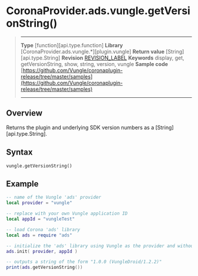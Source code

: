 # CoronaProvider.ads.vungle.getVersionString()

> --------------------- ------------------------------------------------------------------------------------------
> __Type__              [function][api.type.function]
> __Library__           [CoronaProvider.ads.vungle.*][plugin.vungle]
> __Return value__      [String][api.type.String]
> __Revision__          [REVISION_LABEL](REVISION_URL)
> __Keywords__          display, get, getVersionString, show, string, version, vungle
> __Sample code__       [https://github.com/Vungle/coronaplugin-release/tree/master/samples](https://github.com/Vungle/coronaplugin-release/tree/master/samples)
> --------------------- ------------------------------------------------------------------------------------------

## Overview

Returns the plugin and underlying SDK version numbers as a [String][api.type.String].

## Syntax

	vungle.getVersionString()

## Example

``````lua
-- name of the Vungle 'ads' provider
local provider = "vungle"

-- replace with your own Vungle application ID
local appId = "vungleTest"

-- load Corona 'ads' library
local ads = require "ads"

-- initialize the 'ads' library using Vungle as the provider and without the optional 3rd parameter 'listener'
ads.init( provider, appId )

-- outputs a string of the form "1.0.0 (VungleDroid/1.2.2)"
print(ads.getVersionString())
``````